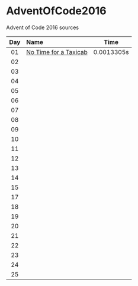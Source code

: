 # AdventOfCode2016
Advent of Code 2016 sources

| Day | Name                                                       | Time       |
|:---:|:-----------------------------------------------------------|------------|
| 01  | [No Time for a Taxicab](./Day01/main.cpp)                  | 0.0013305s |
| 02  |       |  |
| 03  |   |  |
| 04  |               |  |
| 05  |   |  |
| 06  |                |  |
| 07  |                  | 
| 08  |                        |
| 09  |                    |
| 10  |                    |
| 11  |                        |
| 12  |                     |
| 13  |              |
| 14  |                      |
| 15  |                                |
| 17  |               |
| 18  |               |
| 19  |                   |
| 20  |      |
| 21  |                      |
| 22  |                   |
| 23  |                 |
| 24  |                 |
| 25  |                            |
